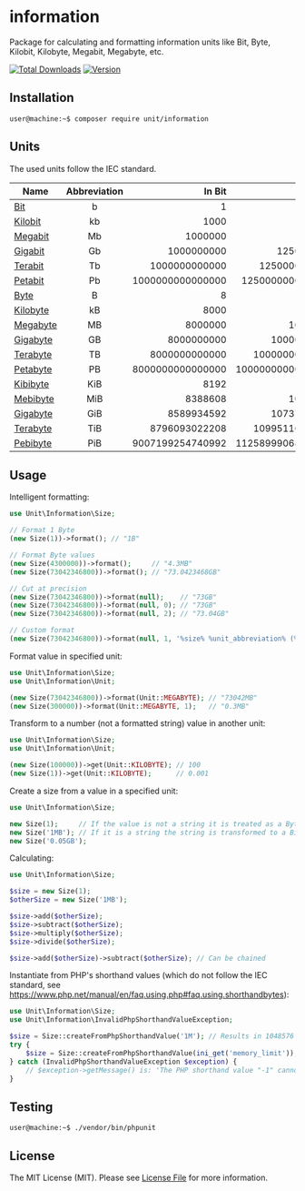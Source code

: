 # information
Package for calculating and formatting information units like Bit, Byte, Kilobit, Kilobyte, Megabit, Megabyte, etc.

[![Total Downloads](https://poser.pugx.org/unit/information/downloads)](//packagist.org/packages/unit/information)
[![Version](https://poser.pugx.org/unit/information/version)](//packagist.org/packages/unit/information)

## Installation
```console
user@machine:~$ composer require unit/information
```

## Units
The used units follow the IEC standard.

| Name                                               | Abbreviation | In Bit           | In Byte          | Constant to use                  |
| -------------------------------------------------- |:------------:| ----------------:| ----------------:| --------------------------------:|
| [Bit](https://en.wikipedia.org/wiki/Bit)           | b            | 1                | 0.125            | Unit\Information\Unit::BIT       |
| [Kilobit](https://en.wikipedia.org/wiki/Kilobit)   | kb           | 1000             | 125              | Unit\Information\Unit::KILOBIT   |
| [Megabit](https://en.wikipedia.org/wiki/Megabit)   | Mb           | 1000000          | 125000           | Unit\Information\Unit::MEGABIT   |
| [Gigabit](https://en.wikipedia.org/wiki/Gigabit)   | Gb           | 1000000000       | 125000000        | Unit\Information\Unit::GIGABIT   |
| [Terabit](https://en.wikipedia.org/wiki/Terabit)   | Tb           | 1000000000000    | 125000000000     | Unit\Information\Unit::TERABIT   |
| [Petabit](https://en.wikipedia.org/wiki/Petabit)   | Pb           | 1000000000000000 | 125000000000000  | Unit\Information\Unit::PETABIT   |
| [Byte](https://en.wikipedia.org/wiki/Byte)         | B            | 8                | 1                | Unit\Information\Unit::BYTE      |
| [Kilobyte](https://en.wikipedia.org/wiki/Kilobyte) | kB           | 8000             | 1000             | Unit\Information\Unit::KILOBYTE  |
| [Megabyte](https://en.wikipedia.org/wiki/Megabyte) | MB           | 8000000          | 1000000          | Unit\Information\Unit::MEGABYTE  |
| [Gigabyte](https://en.wikipedia.org/wiki/Gigabyte) | GB           | 8000000000       | 1000000000       | Unit\Information\Unit::GIGABYTE  |
| [Terabyte](https://en.wikipedia.org/wiki/Terabyte) | TB           | 8000000000000    | 1000000000000    | Unit\Information\Unit::TERABYTE  |
| [Petabyte](https://en.wikipedia.org/wiki/Petabyte) | PB           | 8000000000000000 | 1000000000000000 | Unit\Information\Unit::PETABYTE  |
| [Kibibyte](https://en.wikipedia.org/wiki/Kibibyte) | KiB          | 8192             | 1024             | Unit\Information\Unit::KIBIBYTE  |
| [Mebibyte](https://en.wikipedia.org/wiki/Mebibyte) | MiB          | 8388608          | 1048576          | Unit\Information\Unit::MEBIBYTE  |
| [Gigabyte](https://en.wikipedia.org/wiki/Gibibyte) | GiB          | 8589934592       | 1073741824       | Unit\Information\Unit::GIBIBYTE  |
| [Terabyte](https://en.wikipedia.org/wiki/Tebibyte) | TiB          | 8796093022208    | 1099511627776    | Unit\Information\Unit::TEBIBYTE  |
| [Pebibyte](https://en.wikipedia.org/wiki/Pebibyte) | PiB          | 9007199254740992 | 1125899906842624 | Unit\Information\Unit::PEBIBYTE  |

## Usage
Intelligent formatting:
```php
use Unit\Information\Size;

// Format 1 Byte
(new Size(1))->format(); // "1B"

// Format Byte values
(new Size(4300000))->format();     // "4.3MB"
(new Size(73042346800))->format(); // "73.0423468GB"

// Cut at precision
(new Size(73042346800))->format(null);    // "73GB"
(new Size(73042346800))->format(null, 0); // "73GB"
(new Size(73042346800))->format(null, 2); // "73.04GB"

// Custom format
(new Size(73042346800))->format(null, 1, '%size% %unit_abbreviation% (%unit_name%)'); // "73.0 GB (Gigabyte)"
```

Format value in specified unit:
```php
use Unit\Information\Size;
use Unit\Information\Unit;

(new Size(73042346800))->format(Unit::MEGABYTE); // "73042MB"
(new Size(300000))->format(Unit::MEGABYTE, 1);   // "0.3MB"
```

Transform to a number (not a formatted string) value in another unit:
```php
use Unit\Information\Size;
use Unit\Information\Unit;

(new Size(100000))->get(Unit::KILOBYTE); // 100
(new Size(1))->get(Unit::KILOBYTE);      // 0.001
```

Create a size from a value in a specified unit:
```php
use Unit\Information\Size;

new Size(1);     // If the value is not a string it is treated as a Byte value which is transformed to a Bit value internally
new Size('1MB'); // If it is a string the string is transformed to a Bit value intelligently
new Size('0.05GB');
```

Calculating:
```php
use Unit\Information\Size;

$size = new Size(1);
$otherSize = new Size('1MB');

$size->add($otherSize);
$size->subtract($otherSize);
$size->multiply($otherSize);
$size->divide($otherSize);

$size->add($otherSize)->subtract($otherSize); // Can be chained
```

Instantiate from PHP's shorthand values (which do not follow the IEC standard, see 
https://www.php.net/manual/en/faq.using.php#faq.using.shorthandbytes):
```php
use Unit\Information\Size;
use Unit\Information\InvalidPhpShorthandValueException;

$size = Size::createFromPhpShorthandValue('1M'); // Results in 1048576 Bytes
try {
    $size = Size::createFromPhpShorthandValue(ini_get('memory_limit'));
} catch (InvalidPhpShorthandValueException $exception) {
    // $exception->getMessage() is: 'The PHP shorthand value "-1" cannot be converted to a meaningful size.'
}
```

## Testing
```console
user@machine:~$ ./vendor/bin/phpunit
```

## License
The MIT License (MIT). Please see [License File](https://github.com/michaelKaefer/information/blob/master/LICENSE) for more information.
